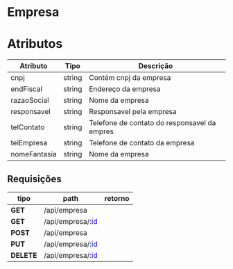 # Empresa

# Atributos

| Atributo     | Tipo   | Descrição                                    |
| ------------ | ------ | -------------------------------------------- |
| cnpj         | string | Contém cnpj da empresa                       |
| endFiscal    | string | Endereço da empresa                          |
| razaoSocial  | string | Nome da empresa                              |
| responsavel  | string | Responsavel pela empresa                     |
| telContato   | string | Telefone de contato do responsavel da empres |
| telEmpresa   | string | Telefone de contato da empresa               |
| nomeFantasia | string | Nome da empresa                              |

## Requisições

| tipo       | path                                             | retorno |
| ---------- | ------------------------------------------------ | ------- |
| **GET**    | /api/empresa                                     |         |
| **GET**    | /api/empresa/<span style="color:blue">:id</span> |         |
| **POST**   | /api/empresa                                     |         |
| **PUT**    | /api/empresa/<span style="color:blue">:id</span> |         |
| **DELETE** | /api/empresa/<span style="color:blue">:id</span> |         |

